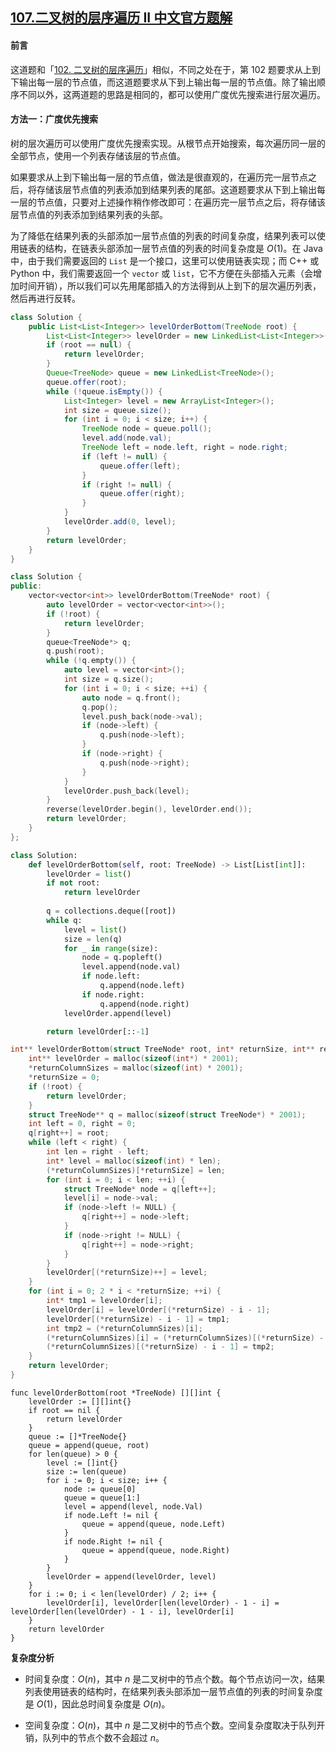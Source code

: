 ## [107.二叉树的层序遍历 II 中文官方题解](https://leetcode.cn/problems/binary-tree-level-order-traversal-ii/solutions/100000/er-cha-shu-de-ceng-ci-bian-li-ii-by-leetcode-solut)

#### 前言

这道题和「[102. 二叉树的层序遍历](https://leetcode-cn.com/problems/binary-tree-level-order-traversal/)」相似，不同之处在于，第 102 题要求从上到下输出每一层的节点值，而这道题要求从下到上输出每一层的节点值。除了输出顺序不同以外，这两道题的思路是相同的，都可以使用广度优先搜索进行层次遍历。

#### 方法一：广度优先搜索

树的层次遍历可以使用广度优先搜索实现。从根节点开始搜索，每次遍历同一层的全部节点，使用一个列表存储该层的节点值。

如果要求从上到下输出每一层的节点值，做法是很直观的，在遍历完一层节点之后，将存储该层节点值的列表添加到结果列表的尾部。这道题要求从下到上输出每一层的节点值，只要对上述操作稍作修改即可：在遍历完一层节点之后，将存储该层节点值的列表添加到结果列表的头部。

为了降低在结果列表的头部添加一层节点值的列表的时间复杂度，结果列表可以使用链表的结构，在链表头部添加一层节点值的列表的时间复杂度是 $O(1)$。在 Java 中，由于我们需要返回的 `List` 是一个接口，这里可以使用链表实现；而 C++ 或 Python 中，我们需要返回一个 `vector` 或 `list`，它不方便在头部插入元素（会增加时间开销），所以我们可以先用尾部插入的方法得到从上到下的层次遍历列表，然后再进行反转。

```Java [sol1-Java]
class Solution {
    public List<List<Integer>> levelOrderBottom(TreeNode root) {
        List<List<Integer>> levelOrder = new LinkedList<List<Integer>>();
        if (root == null) {
            return levelOrder;
        }
        Queue<TreeNode> queue = new LinkedList<TreeNode>();
        queue.offer(root);
        while (!queue.isEmpty()) {
            List<Integer> level = new ArrayList<Integer>();
            int size = queue.size();
            for (int i = 0; i < size; i++) {
                TreeNode node = queue.poll();
                level.add(node.val);
                TreeNode left = node.left, right = node.right;
                if (left != null) {
                    queue.offer(left);
                }
                if (right != null) {
                    queue.offer(right);
                }
            }
            levelOrder.add(0, level);
        }
        return levelOrder;
    }
}
```

```cpp [sol1-C++]
class Solution {
public:
    vector<vector<int>> levelOrderBottom(TreeNode* root) {
        auto levelOrder = vector<vector<int>>();
        if (!root) {
            return levelOrder;
        }
        queue<TreeNode*> q;
        q.push(root);
        while (!q.empty()) {
            auto level = vector<int>();
            int size = q.size();
            for (int i = 0; i < size; ++i) {
                auto node = q.front();
                q.pop();
                level.push_back(node->val);
                if (node->left) {
                    q.push(node->left);
                }
                if (node->right) {
                    q.push(node->right);
                }
            }
            levelOrder.push_back(level);
        }
        reverse(levelOrder.begin(), levelOrder.end());
        return levelOrder;
    }
};
```

```Python [sol1-Python3]
class Solution:
    def levelOrderBottom(self, root: TreeNode) -> List[List[int]]:
        levelOrder = list()
        if not root:
            return levelOrder
        
        q = collections.deque([root])
        while q:
            level = list()
            size = len(q)
            for _ in range(size):
                node = q.popleft()
                level.append(node.val)
                if node.left:
                    q.append(node.left)
                if node.right:
                    q.append(node.right)
            levelOrder.append(level)

        return levelOrder[::-1]
```

```C [sol1-C]
int** levelOrderBottom(struct TreeNode* root, int* returnSize, int** returnColumnSizes) {
    int** levelOrder = malloc(sizeof(int*) * 2001);
    *returnColumnSizes = malloc(sizeof(int) * 2001);
    *returnSize = 0;
    if (!root) {
        return levelOrder;
    }
    struct TreeNode** q = malloc(sizeof(struct TreeNode*) * 2001);
    int left = 0, right = 0;
    q[right++] = root;
    while (left < right) {
        int len = right - left;
        int* level = malloc(sizeof(int) * len);
        (*returnColumnSizes)[*returnSize] = len;
        for (int i = 0; i < len; ++i) {
            struct TreeNode* node = q[left++];
            level[i] = node->val;
            if (node->left != NULL) {
                q[right++] = node->left;
            }
            if (node->right != NULL) {
                q[right++] = node->right;
            }
        }
        levelOrder[(*returnSize)++] = level;
    }
    for (int i = 0; 2 * i < *returnSize; ++i) {
        int* tmp1 = levelOrder[i];
        levelOrder[i] = levelOrder[(*returnSize) - i - 1];
        levelOrder[(*returnSize) - i - 1] = tmp1;
        int tmp2 = (*returnColumnSizes)[i];
        (*returnColumnSizes)[i] = (*returnColumnSizes)[(*returnSize) - i - 1];
        (*returnColumnSizes)[(*returnSize) - i - 1] = tmp2;
    }
    return levelOrder;
}
```

```golang [sol1-Golang]
func levelOrderBottom(root *TreeNode) [][]int {
    levelOrder := [][]int{}
    if root == nil {
        return levelOrder
    }
    queue := []*TreeNode{}
    queue = append(queue, root)
    for len(queue) > 0 {
        level := []int{}
        size := len(queue)
        for i := 0; i < size; i++ {
            node := queue[0]
            queue = queue[1:]
            level = append(level, node.Val)
            if node.Left != nil {
                queue = append(queue, node.Left)
            }
            if node.Right != nil {
                queue = append(queue, node.Right)
            }
        }
        levelOrder = append(levelOrder, level)
    }
    for i := 0; i < len(levelOrder) / 2; i++ {
        levelOrder[i], levelOrder[len(levelOrder) - 1 - i] = levelOrder[len(levelOrder) - 1 - i], levelOrder[i]
    }
    return levelOrder
}
```

**复杂度分析**

- 时间复杂度：$O(n)$，其中 $n$ 是二叉树中的节点个数。每个节点访问一次，结果列表使用链表的结构时，在结果列表头部添加一层节点值的列表的时间复杂度是 $O(1)$，因此总时间复杂度是 $O(n)$。

- 空间复杂度：$O(n)$，其中 $n$ 是二叉树中的节点个数。空间复杂度取决于队列开销，队列中的节点个数不会超过 $n$。